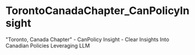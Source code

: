 # TorontoCanadaChapter_CanPolicyInsight

"Toronto, Canada Chapter" - CanPolicy Insight - Clear Insights Into Canadian Policies Leveraging LLM